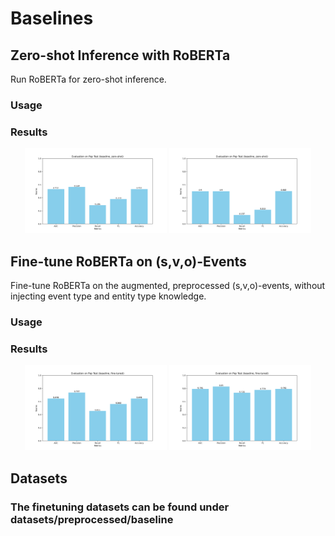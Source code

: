 # Baselines
## Zero-shot Inference with RoBERTa
Run RoBERTa for zero-shot inference.
### Usage
### Results
<div  align="center">    
<img src="./img/eval_scores_pap_baseline_zeroshot.png" width="45%"/>
<img src="./img/eval_scores_pep_baseline_zeroshot.png" width="45%"/>
</div>

## Fine-tune RoBERTa on (s,v,o)-Events
Fine-tune RoBERTa on the augmented, preprocessed (s,v,o)-events, without injecting event type and entity type knowledge.
### Usage
### Results
<div  align="center">    
<img src="./img/eval_scores_pap_baseline_ft_ckpt-1842.png" width="45%"/>
<img src="./img/eval_scores_pep_baseline_ft_ckpt-1842.png" width="45%"/>
</div>

## Datasets
### The finetuning datasets can be found under datasets/preprocessed/baseline
